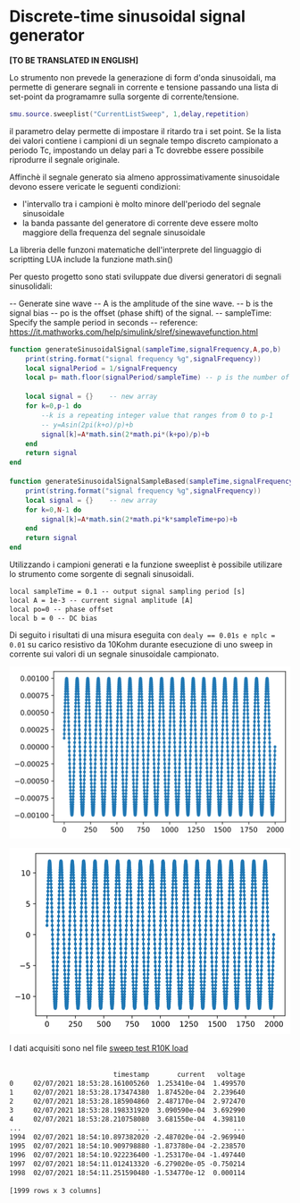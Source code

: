 # Discrete-time sinusoidal signal generator

**[TO BE TRANSLATED IN ENGLISH]**

Lo strumento non prevede la generazione di form d'onda sinusoidali, ma permette di generare segnali in corrente e tensione passando una lista di set-point da programamre sulla sorgente di corrente/tensione.

```lua
smu.source.sweeplist("CurrentListSweep", 1,delay,repetition)
```

il parametro delay permette di impostare il ritardo tra i set point. Se la lista dei valori contiene i campioni di un segnale tempo discreto campionato a periodo Tc, impostando un delay pari a Tc dovrebbe essere possibile riprodurre il segnale originale.

Affinchè il segnale generato sia almeno approssimativamente sinusoidale devono essere vericate le seguenti condizioni:

- l'intervallo tra i campioni è molto minore dell'periodo del segnale sinusoidale
- la banda passante del generatore di corrente deve essere molto maggiore della frequenza del segnale sinusoidale

La libreria delle funzoni matematiche dell'interprete del linguaggio di scriptting LUA include la funzione math.sin()

Per questo progetto sono stati sviluppate due diversi generatori di segnali sinusolidali:

-- Generate sine wave
-- A is the amplitude of the sine wave.
-- b is the signal bias
-- po is the offset (phase shift) of the signal.
-- sampleTime: Specify the sample period in seconds 
-- reference: https://it.mathworks.com/help/simulink/slref/sinewavefunction.html

```LUA
function generateSinusoidalSignal(sampleTime,signalFrequency,A,po,b)
	print(string.format("signal frequency %g",signalFrequency))
	local signalPeriod = 1/signalFrequency
	local p= math.floor(signalPeriod/sampleTime) -- p is the number of time samples per sine wave period
 
	local signal = {}    -- new array
	for k=0,p-1 do 
		--k is a repeating integer value that ranges from 0 to p-1
		-- y=Asin(2pi(k+o)/p)+b
		signal[k]=A*math.sin(2*math.pi*(k+po)/p)+b
	end
	return signal
end

function generateSinusoidalSignalSampleBased(sampleTime,signalFrequency,N,A,po,b)
	print(string.format("signal frequency %g",signalFrequency))
	local signal = {}    -- new array
	for k=0,N-1 do 
		signal[k]=A*math.sin(2*math.pi*k*sampleTime+po)+b
	end
	return signal
end
```

Utilizzando i campioni generati e la funzione sweeplist è possibile utilizare lo strumento come sorgente di segnali sinusoidali.

```
local sampleTime = 0.1 -- output signal sampling period [s]
local A = 1e-3 -- current signal amplitude [A]
local po=0 -- phase offset
local b = 0 -- DC bias
```

Di seguito i risultati di una misura eseguita con `dealy == 0.01s e nplc = 0.01` su carico resistivo da 10Kohm durante esecuzione di uno sweep in corrente sui valori di un segnale sinusoidale campionato.

![current sweep test - source](media/current_sweep_test_10K_load_source_current.svg)

![current sweep test - measured voltage](media/current_sweep_test_10K_load_measured_voltage.svg)

I dati acquisiti sono nel file [sweep test R10K load](../data/sweep_test_R10K_load.csv)

```csv

                          timestamp       current   voltage
0     02/07/2021 18:53:28.161005260  1.253410e-04  1.499570
1     02/07/2021 18:53:28.173474380  1.874520e-04  2.239640
2     02/07/2021 18:53:28.185904860  2.487170e-04  2.972470
3     02/07/2021 18:53:28.198331920  3.090590e-04  3.692990
4     02/07/2021 18:53:28.210758080  3.681550e-04  4.398110
...                             ...           ...       ...
1994  02/07/2021 18:54:10.897382020 -2.487020e-04 -2.969940
1995  02/07/2021 18:54:10.909798880 -1.873780e-04 -2.238570
1996  02/07/2021 18:54:10.922236400 -1.253170e-04 -1.497440
1997  02/07/2021 18:54:11.012413320 -6.279020e-05 -0.750214
1998  02/07/2021 18:54:11.251590480 -1.534770e-12  0.000114

[1999 rows x 3 columns]
```
